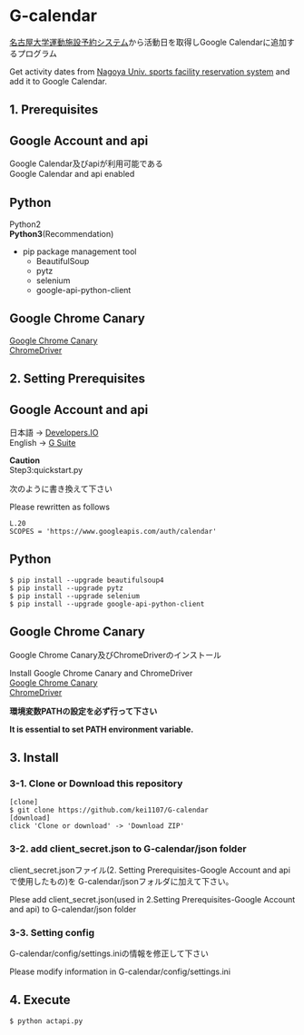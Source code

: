 # G-calendar

[名古屋大学運動施設予約システム](http://133.6.82.138/undou/mudy0010c.php)から活動日を取得しGoogle Calendarに追加するプログラム  

Get activity dates from [Nagoya Univ. sports facility reservation system](http://133.6.82.138/undou/mudy0010c.php) and add it to Google Calendar.

## 1. Prerequisites

Google  Account and api
---
Google Calendar及びapiが利用可能である  
Google Calendar and api enabled

Python
---
Python2   
**Python3**(Recommendation)

- pip package management tool
  - BeautifulSoup
  - pytz
  - selenium
  - google-api-python-client

Google Chrome Canary
---
[Google Chrome Canary](https://www.google.co.jp/chrome/browser/canary.html)  
[ChromeDriver](https://sites.google.com/a/chromium.org/chromedriver/downloads)

## 2. Setting Prerequisites
Google Account and api
---
日本語 ->  [Developers.IO](https://dev.classmethod.jp/cloud/google-calendar-api-get-start/)  
English -> [G Suite](https://developers.google.com/calendar/quickstart/python)

**Caution**  
Step3:quickstart.py

次のように書き換えて下さい  

Please rewritten as follows
```
L.20
SCOPES = 'https://www.googleapis.com/auth/calendar'
```


Python
---
```
$ pip install --upgrade beautifulsoup4
$ pip install --upgrade pytz
$ pip install --upgrade selenium
$ pip install --upgrade google-api-python-client
```

Google Chrome Canary
---
Google Chrome Canary及びChromeDriverのインストール  

Install Google Chrome Canary and ChromeDriver  
[Google Chrome Canary](https://www.google.co.jp/chrome/browser/canary.html)  
[ChromeDriver](https://sites.google.com/a/chromium.org/chromedriver/downloads)  

**環境変数PATHの設定を必ず行って下さい**

**It is essential to set PATH environment variable.**

## 3. Install
### 3-1. Clone or Download this repository
```
[clone]
$ git clone https://github.com/kei1107/G-calendar
[download]
click 'Clone or download' -> 'Download ZIP'
```
### 3-2. add client_secret.json to G-calendar/json folder
client_secret.jsonファイル(2. Setting Prerequisites-Google Account and apiで使用したもの)を G-calendar/jsonフォルダに加えて下さい。

Plese add client_secret.json(used in 2.Setting Prerequisites-Google Account and api) to G-calendar/json folder
### 3-3. Setting config
G-calendar/config/settings.iniの情報を修正して下さい   

Please modify information in G-calendar/config/settings.ini

## 4. Execute
```
$ python actapi.py
```

